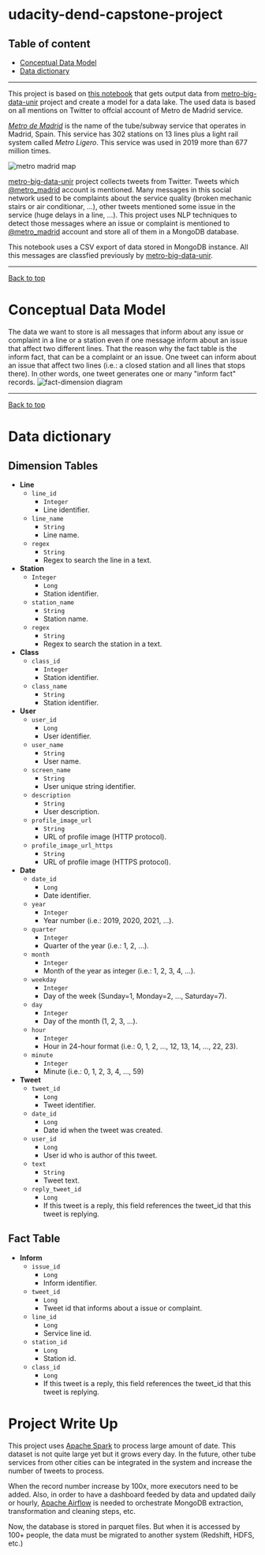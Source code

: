 # udacity-dend-capstone-project <a class="anchor" id="top"></a>

## Table of content
* [Conceptual Data Model](#conceptual-data-model)
* [Data dictionary](#data-dict)
***

This project is based on [this notebook](./Capstone&#32;Project.ipynb) that gets output data from [metro-big-data-unir](https://github.com/juananthony/metro-big-data-unir) project and create a model for a data lake. The used data is based on all mentions on Twitter to offcial account of Metro de Madrid service.

[*Metro de Madrid*](https://www.metromadrid.es/) is the name of the tube/subway service that operates in Madrid, Spain. This service has 302 stations on 13 lines plus a light rail system called *Metro Ligero*. This service was used in 2019 more than 677 million times.

![metro madrid map](./img/metromadrid.png "Metro Madrid Map")

[metro-big-data-unir](https://github.com/juananthony/metro-big-data-unir) project collects tweets from Twitter. Tweets which [@metro_madrid](https://twitter.com/metro_madrid) account is mentioned. Many messages in this social network used to be complaints about the service quality (broken mechanic stairs or air conditionar, ...), other tweets mentioned some issue in the service (huge delays in a line, ...). This project uses NLP techniques to detect those messages where an issue or complaint is mentioned to [@metro_madrid](https://twitter.com/metro_madrid) account and store all of them in a MongoDB database.

This notebook uses a CSV export of data stored in MongoDB instance. All this messages are classfied previously by [metro-big-data-unir](https://github.com/juananthony/metro-big-data-unir).

***
[Back to top](#top)
# Conceptual Data Model <a class="anchor" id="conceptual-data-model"></a>
The data we want to store is all messages that inform about any issue or complaint in a line or a station even if one message inform about an issue that affect two different lines. That the reason why the fact table is the inform fact, that can be a complaint or an issue. One tweet can inform about an issue that affect two lines (i.e.: a closed station and all lines that stops there). In other words, one tweet generates one or many "inform fact" records.
![fact-dimension diagram](./img/class_diagram.png "Fact-Dimension Diagram")


***
[Back to top](#top)
# Data dictionary<a class="anchor" id="data-dict"></a>

## Dimension Tables

* **Line**
    * ```line_id```
        * ```Integer```
        * Line identifier.
    * ```line_name```
        * ```String```
        * Line name.
    * ```regex```
        * ```String```
        * Regex to search the line in a text.
* **Station**
    * ```Integer```
        * ```Long```
        * Station identifier.
    * ```station_name```
        * ```String```
        * Station name.
    * ```regex```
        * ```String```
        * Regex to search the station in a text.
* **Class**
    * ```class_id```
        * ```Integer```
        * Station identifier.
    * ```class_name```
        * ```String```
        * Station identifier.
* **User**
    * ```user_id```
        * ```Long```
        * User identifier.
    * ```user_name```
        * ```String```
        * User name.
    * ```screen_name```
        * ```String```
        * User unique string identifier.
    * ```description```
        * ```String```
        * User description.
    * ```profile_image_url```
        * ```String```
        * URL of profile image (HTTP protocol).
    * ```profile_image_url_https```
        * ```String```
        * URL of profile image (HTTPS protocol).
* **Date**
    * ```date_id```
        * ```Long```
        * Date identifier.
    * ```year```
        * ```Integer```
        * Year number (i.e.: 2019, 2020, 2021, ...).
    * ```quarter```
        * ```Integer```
        * Quarter of the year (i.e.: 1, 2, ...).
    * ```month```
        * ```Integer```
        * Month of the year as integer (i.e.: 1, 2, 3, 4, ...).
    * ```weekday```
        * ```Integer```
        * Day of the week (Sunday=1, Monday=2, ..., Saturday=7).
    * ```day```
        * ```Integer```
        * Day of the month (1, 2, 3, ...).
    * ```hour```
        * ```Integer```
        * Hour in 24-hour format (i.e.: 0, 1, 2, ..., 12, 13, 14, ..., 22, 23).
    * ```minute```
        * ```Integer```
        * Minute (i.e.: 0, 1, 2, 3, 4, ..., 59)
* **Tweet**
    * ```tweet_id```
        * ```Long```
        * Tweet identifier.
    * ```date_id```
        * ```Long```
        * Date id when the tweet was created.
    * ```user_id```
        * ```Long```
        * User id who is author of this tweet.
    * ```text```
        * ```String```
        * Tweet text.
    * ```reply_tweet_id```
        * ```Long```
        * If this tweet is a reply, this field references the tweet_id that this tweet is replying.


## Fact Table

* **Inform**
    * ```issue_id```
        * ```Long```
        * Inform identifier.
    * ```tweet_id```
        * ```Long```
        * Tweet id that informs about a issue or complaint.
    * ```line_id```
        * ```Long```
        * Service line id.
    * ```station_id```
        * ```Long```
        * Station id.
    * ```class_id```
        * ```Long```
        * If this tweet is a reply, this field references the tweet_id that this tweet is replying.

# Project Write Up <a class="anchor" id="project-write-up"></a>

This project uses [Apache Spark](https://spark.apache.org/) to process large amount of date. This dataset is not quite large yet but it grows every day. In the future, other tube services from other cities can be integrated in the system and increase the number of tweets to process.

When the record number increase by 100x, more executors need to be added. Also, in order to have a dashboard feeded by data and updated daily or hourly, [Apache Airflow](https://airflow.apache.org/) is needed to orchestrate MongoDB extraction, transformation and cleaning steps, etc.

Now, the database is stored in parquet files. But when it is accessed by 100+ people, the data must be migrated to another system (Redshift, HDFS, etc.)
